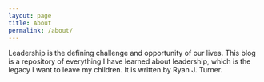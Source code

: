```yaml
---
layout: page
title: About
permalink: /about/
---
```

Leadership is the defining challenge and opportunity of our lives. This blog is a repository of everything I have learned about leadership, which is the legacy I want to leave my children. It is written by Ryan J. Turner.

